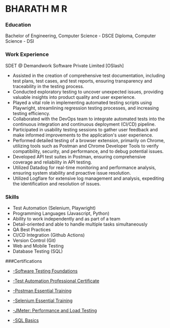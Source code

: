 # BHARATH M R

### Education
Bachelor of Engineering, Computer Science - DSCE
Diploma, Computer Science - DSI

### Work Experience
SDET @ Demandwork Software Private Limited [OSlash]

- Assisted in the creation of comprehensive test documentation,
including test plans, test cases, and test reports, ensuring
transparency and traceability in the testing process.
- Conducted exploratory testing to uncover unexpected issues,
providing valuable insights into product quality and user
experience.
- Played a vital role in implementing automated testing scripts
using Playwright, streamlining regression testing processes, and
increasing testing efficiency.
- Collaborated with the DevOps team to integrate automated
tests into the continuous integration and continuous
deployment (CI/CD) pipeline.
- Participated in usability testing sessions to gather user feedback
and make informed improvements to the application's user
experience.
- Performed detailed testing of a browser extension, primarily on
Chrome, utilizing tools such as Postman and Chrome Developer
Tools to verify compatibility, security, and performance, and to
debug potential issues.
- Developed API test suites in Postman, ensuring comprehensive
coverage and reliability in API testing.
- Utilized Datadog for real-time monitoring and performance
analysis, ensuring system stability and proactive issue
resolution.
- Utilized Logflare for extensive log management and analysis,
expediting the identification and resolution of issues.

### Skills
- Test Automation (Selenium, Playwright)
- Programming Languages (Javascript,
Python)
- Ability to work independently and as part
of a team
- Detail-oriented and able to handle
multiple tasks simultaneously
- QA Best Practices
- CI/CD Integration (Github Actions)
- Version Control (Git)
- Web and Mobile Testing
- Database Testing (SQL)

###Certifications

- <a href="https://www.linkedin.com/learning/certificates/aa090c41c2fcd975171c1172f24facd30604ef61b67c4bbce71a3036c10596d6">-Software Testing Foundations</a>

- <a href="https://www.linkedin.com/learning/certificates/61ae36be5759e597965c71850d69db7acec26b83596c2e6770ab463df766bb54">-Test Automation Professional Certificate</a>

- <a href="https://www.linkedin.com/learning/certificates/791d1afa027fafa21339f4eb1650ec12dc99db56483c1ed9dff7f9d9277d4820">-Postman Essential Training</a>

- <a href="https://www.linkedin.com/learning/certificates/4a860bfb689d8b77e76bc88d35d9ccdaaabf0aa9aeb76fb61c6a7eec8b8be1a1">-Selenium Essential Training</a>

- <a href="https://www.linkedin.com/learning/certificates/0cf2b240bf617b9045371e7bd338cf7ad3336af1873bf63d1a646b842f9f8968">-JMeter: Performance and Load Testing</a>

- <a href="https://www.hackerrank.com/certificates/afd088e51b8e">-SQL Basics</a>






